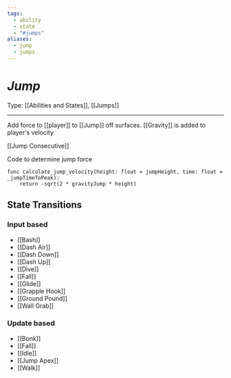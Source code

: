 ```yaml
---
tags:
  - ability
  - state
  - "#jumps"
aliases:
  - jump
  - jumps
---
```

# _Jump_

Type: [[Abilities and States]], [[Jumps]]

----


Add force to [[player]] to [[Jump]] off surfaces. [[Gravity]] is added to player's velocity

[[Jump Consecutive]] 

Code to determine jump force
```gdscript
func calculate_jump_velocity(height: float = jumpHeight, time: float = _jumpTimeToPeak):
	return -sqrt(2 * gravityJump * height)
```

## State Transitions

### Input based

* [[Bash]]
* [[Dash Air]]
* [[Dash Down]]
* [[Dash Up]]
* [[Dive]]
* [[Fall]]
* [[Glide]]
* [[Grapple Hook]]
* [[Ground Pound]]
* [[Wall Grab]]

### Update based

* [[Bonk]]
* [[Fall]]
* [[Idle]]
* [[Jump Apex]]
* [[Walk]]